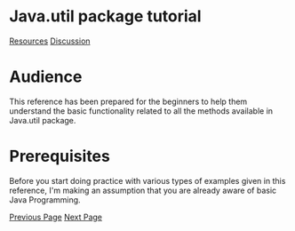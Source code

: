 # Java.util package tutorial
[Resources](../java/util/java_util_useful_resources.md)
[Discussion](../java/util/java_util_discussion.md)

# Audience
This reference has been prepared for the beginners to help them understand the basic functionality related to all the methods available in Java.util package.

# Prerequisites
Before you start doing practice with various types of examples given in this reference, I'm making an assumption that you are already aware of basic Java Programming.


[Previous Page](../java/util/index.md) [Next Page](../java/util/java_util_arraydeque.md) 
